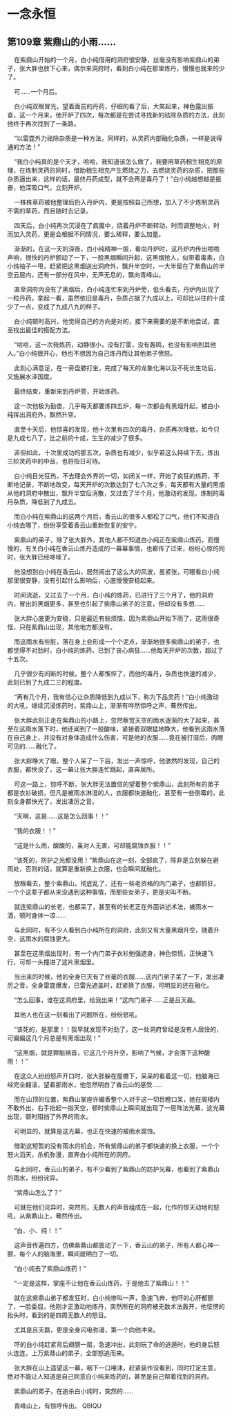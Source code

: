 # 一念永恒 
 ## 第109章 紫鼎山的小雨……
     在紫鼎山开始的一个月，白小纯借用的洞府很安静，丝毫没有影响紫鼎山的弟子，张大胖也放下心来，偶尔来洞府时，看到白小纯在那里炼丹，慢慢也就来的少了。

    可……一个月后。

    白小纯双眼冒光，望着面前的丹药，仔细的看了后，大笑起来，神色露出振奋，这一个月来，他开炉了四次，每次都是在尝试寻找新的祛除杂质的方法，此刻他终于再次找到了一条路。

    “以雷霆外力祛除杂质是一种方法，同样的，从灵药内部融化杂质，一样是说得通的方法！”

    “我白小纯真的是个天才，哈哈，我知道该怎么做了，我要用草药相生相克的原理，在炼制灵药的同时，借助相生相克产生燃烧之力，去燃烧灵药的杂质，把那些杂质逼出来，这样的话，最终丹药成型，就不会再是毒丹了！”白小纯越想越是振奋，他深吸口气，立刻开炉。

    一株株草药被他整理后扔入丹炉内，更是按照自己所想，加入了不少炼制灵药不需的草药，而且随时去记录。

    四天后，白小纯再次沉浸在了疯魔中，绕着丹炉不断转动，时而调整地火，时而加入灵药，更是会根据不同情况，要么稀释，要么加量。

    渐渐的，在这一天的深夜，白小纯精神一振，看向丹炉时，这丹炉内传出啪啪声响，很快的丹炉颤动了一下，一股黑烟瞬间升起，这黑烟抢人，似带着毒素，白小纯袖子一甩，赶紧把这黑烟送出洞府外，飘升半空时，一大半留在了紫鼎山的半空云层内，还有一部分在风中，无声无息的，飘向青峰山。

    直至洞府内没有了黑烟后，白小纯连忙来到丹炉旁，低头看去，丹炉内出现了一粒丹药，拿起一看，虽然依旧是毒丹，杂质占据了九成以上，可却比以往的十成少了一点，变成了九成八九的样子。

    白小纯顿时高兴，他觉得自己的方向是对的，接下来需要的是不断地尝试，直至找出最佳的搭配方法。

    “哈哈，这一次我炼药，动静很小，没有打雷，没有轰鸣，也没有影响到其他人。”白小纯很开心，他也不想因为自己炼丹而让其他弟子愤怒。

    此刻心满意足，在一旁盘膝打坐，完成了每天的龙象化海以及不死长生功后，又施展水泽国度。

    最终结束，重新来到丹炉旁，开始炼药。

    这一次他极为勤奋，几乎每天都要炼四五炉，每一次都会有黑烟升起，被白小纯挥出洞府外，飘然升空。

    直至十天后，他惊喜的发现，他十次里有四次的毒丹，杂质再次降低，如今只是九成七八了，比之前的十成，生生的减少了很多。

    非但如此，十次里成功的那五次，杂质也有减少，似乎若这么持续下去，炼出三阶灵药中的中品，也将指日可待。

    白小纯目光狂热，不去理会外界的一切，如闭关一样，开始了疯狂的炼药，不断地记录，不断地改变，每天开炉的次数达到了七八次之多，每天都有大量的黑烟从他的洞府中散出，飘升半空后消散，又过去了半个月，他激动的发现，炼制的毒丹杂质，降低到了九成五。

    而白小纯在紫鼎山的这两个月后，香云山的很多人都松了口气，他们不知道白小纯去哪了，纷纷享受着香云山重新恢复的安宁。

    紫鼎山的弟子，除了张大胖外，其他人都不知道白小纯正在紫鼎山炼药，而慢慢的，有关白小纯在香云山炼丹造成的一幕幕事情，也都传了过来，纷纷心惊的同时，张大胖已经哆嗦了。

    他没想到白小纯在香云山，居然闹出了这么大的风波，虽紧张，可眼看白小纯那里很安静，没有引起什么影响后，心底慢慢安稳起来。

    时间流逝，又过去了一个月，白小纯的炼药，已进行了三个月了，他的洞府内，冒出的黑烟更多，甚至也引起了紫鼎山弟子的注意，但却没有多想……

    张大胖心底更为安稳，只是最近有些烦恼，因为紫鼎山开始下雨了，这雨很奇怪，只在紫鼎山出现，其他地方都没有。

    而这雨水有些脏，落在身上会形成一个个泥点，渐渐地很多紫鼎山的弟子，也都觉得不对劲时，白小纯的炼药，已到了丧心病狂……他每天开炉的次数，超过了十五次。

    几乎很少有间断的时候，整个人都憔悴了，而他的毒丹，杂质也快速的减少，此刻已到了九成二三的程度。

    “再有几个月，我有信心让杂质降低到九成以下，称为下品灵药！”白小纯激动的大吼，继续沉浸炼药时，紫鼎山上，渐渐有哗然惊呼之声，蓦然传出。

    张大胖此刻正走在紫鼎山的小路上，忽然察觉天空的雨水逐渐的大了起来，甚至在这雨水落下时，他还闻到了一股酸味，紧接着双眼猛地睁大，他看到这雨水落在自己身上，并没有对身体造成什么伤害，可是他的衣服……竟在被打湿后，肉眼可见的……融化了。

    张大胖睁大了眼，整个人呆了一下后，发出一声惊呼，他骇然的发现，自己的衣服，都快没了，这一幕让张大胖连忙跳起，直奔居所。

    可这一路上，惊呼不断，张大胖无法置信的望着整个紫鼎山，此刻所有的弟子都是衣衫破损，但凡是被雨水淋湿的人，衣服都快速融化，甚至有一些倒霉的，此刻全身都快光了，发出凄厉之音。

    “天啊，这是……这是怎么回事！！”

    “我的衣服！！”

    “这是什么雨，酸酸的，虽对人无害，可却能腐蚀衣服！！”

    “该死的，防护之光都没用！”紫鼎山在这一刻，全部疯了，除非是立刻躲在避雨处，否则的话，就算是重新换上衣服，也会瞬间就融化。

    放眼看去，整个紫鼎山，彻底乱了，还有一些老资格的内门弟子，也都抓狂，一个个这辈子都从来没遇到这种事情，而那些女弟子，更是尖叫不断。

    就连紫鼎山的长老，也都呆了，甚至有的长老正在外面讲述术法，被雨水一洒，顿时身体一凉……

    与此同时，有不少人看到白小纯所在的洞府，此刻又有大量黑烟升空，随着升空，这雨水的腐蚀更大。

    甚至在这黑烟出现时，有一个内门弟子衣衫勉强遮身，神色惊慌，正快速飞行，可却一头撞进了这片黑烟里。

    当出来的时候，他的全身已灭有了丝毫的衣服……这内门弟子呆了一下，发出凄厉之音，全身雷霆爆发，已雷光遮盖时，赶紧换了衣服，可明显的还在融化。

    “怎么回事，谁在这洞府里，给我出来！”这内门弟子……正是吕天磊。

    其他人也在这一刻看出了问题所在，纷纷怒吼。

    “该死的，是那里！！我早就发现不对劲了，这一处洞府曾经是没有人居住的，可偏偏这几个月总是有黑烟出现！”

    “这黑烟，就是罪魁祸首，它这几个月升空，影响了气候，才会落下这种酸雨！！”

    在这众人纷纷怒声开口时，张大胖躲在屋檐下，呆呆的看着这一切，他脑海已经完全翻滚，望着那雨水，他忽然明白了香云山的感受……

    而在山顶的位置，紫鼎山掌座许媚香整个人对于这一切目瞪口呆，她在阁楼内不敢外出，右手抬起一指天空，顿时紫鼎山上瞬间就出现了一层阵法光幕，这光幕出现，顿时阻挡了外界的雨水。

    可明显的，就算是这光幕，也正在快速的被雨水腐蚀。

    借助这短暂的没有雨水的机会，所有紫鼎山的弟子都快速的换上衣服，一个个怒火滔天，杀机弥漫，直奔白小纯所在的洞府。

    与此同时，香云山的弟子，有不少看到了紫鼎山的防护光幕，也看到了紫鼎山的雨水，纷纷诧异。

    “紫鼎山怎么了？”

    可就在他们诧异时，突然的，无数人的声音组成在一起，化作的惊天动地的怒吼，从紫鼎山上，蓦然传出。

    “白、小、纯！！”

    这声音传遍四方，仿佛紫鼎山都震动了一下，香云山的弟子，所有人都心神一颤，每个人的脑海里，瞬间就明白了一切。

    “白小纯去了紫鼎山炼药！”

    “一定是这样，掌座不让他在香云山炼药，于是他去了紫鼎山！！”

    就在这紫鼎山弟子都发狂时，白小纯惨叫一声，急速飞奔，他吓的心肝都颤了，一脸委屈，他刚才正激动地炼丹，突然所在的洞府被无数术法轰开，他怔愣的抬头时，看到的是四周无数人的怒目。

    尤其是吕天磊，更是全身闪电弥漫，第一个向他冲来。

    吓的白小纯赶紧背后翅膀一扇，急速冲出，此刻玩了命的逃遁时，他的身后怒火连连，上万紫鼎山的弟子，全部怒追而来。

    张大胖在山上遥望这一幕，咽下一口唾沫，赶紧装作没看到，同时打定主意，绝对不能让人知道是自己同意白小纯来炼药的，甚至是自己帮着找到的洞府。

    紫鼎山的弟子，在追杀白小纯时，突然的……

    青峰山上，有惊呼传出。 
QBIQU